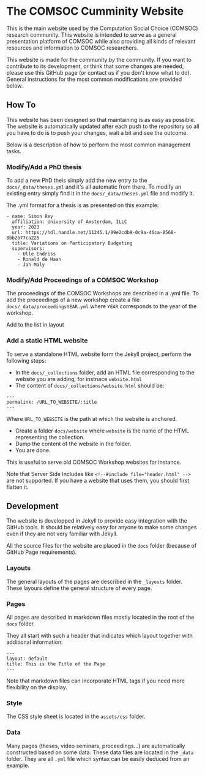 # The COMSOC Cumminity Website

This is the main website used by the Computation Social Choice (COMSOC) research community.
This website is intended to serve as a general presentation platform of COMSOC while also
providing all kinds of relevant resources and information to COMSOC researchers.

This website is made for the community *by* the community. If you want to 
contribute to its development, or think that some changes are needed, please use this 
GitHub page (or contact us if you don't know what to do). General instructions for the
most common modifications are provided below.

## How To

This website has been designed so that maintaining is as easy as possible.
The website is automatically updated after each push to the repository so all you have
to do is to push your changes, wait a bit and see the outcome.

Below is a description of how to perform the most common management tasks.

### Modify/Add a PhD thesis

To add a new PhD theis simply add the new entry to the `docs/_data/theses.yml` and it's all automatic from there.
To modify an existing entry simply find it in the `docs/_data/theses.yml` file and modify it.

The .yml format for a thesis is as presented on this example:

```
- name: Simon Rey
  affiliation: University of Amsterdam, ILLC
  year: 2023
  url: https://hdl.handle.net/11245.1/99e2cdb9-0c9a-46ca-8568-8bb2b77ca225
  title: Variations on Participatory Budgeting
  supervisors:
    - Ulle Endriss
    - Ronald de Haan
    - Jan Maly
```

### Modify/Add Proceedings of a COMSOC Workshop

The proceedings of the COMSOC Workshops are described in a .yml file.
To add the proceedings of a new workshop create a file `docs/_data/proceedingsYEAR.yml` where `YEAR` corresponds to the year of the workshop.


Add to the list in layout

### Add a static HTML website

To serve a standalone HTML website form the Jekyll project, perform the following steps:

- In the `docs/_collections` folder, add an HTML file corresponding to the website you are adding, for instnace `website.html`
- The content of `docs/_collections/website.html` should be:
```
---
permalink: /URL_TO_WEBSITE/:title
---
```
Where `URL_TO_WEBSITE` is the path at which the website is anchored.

- Create a folder `docs/website` where `website` is the name of the HTML representing the collection.
- Dump the content of the website in the folder.
- You are done.

This is useful to serve old COMSOC Workshop websites for instance.

Note that Server Side Includes like `<!--#include file="header.html" -->` are not supported.
If you have a website that uses them, you should first flatten it.

## Development

The website is developped in Jekyll to provide easy integration with the GitHub tools. 
It should be relatively easy for anyone to make some changes even if they are not very
familiar with Jekyll.

All the source files for the website are placed in the `docs` folder (because of GitHub 
Page requirements).

### Layouts

The general layouts of the pages are described in the `_layouts` folder. These layours
define the general structure of every page.

### Pages

All pages are described in markdown files mostly located in the root of the `docs` folder.

They all start with such a header that indicates which layout together with additional
information:

```
---
layout: default
title: This is the Title of the Page
---
```

Note that markdown files can incorporate HTML tags if you need more flexibility on the
display.

### Style

The CSS style sheet is located in the `assets/css` folder.

### Data

Many pages (theses, video seminars, proceedings...) are automatically constructed
based on some data. These data files are located in the `_data` folder. They are
all `.yml` file which syntax can be easily deduced from an example.

